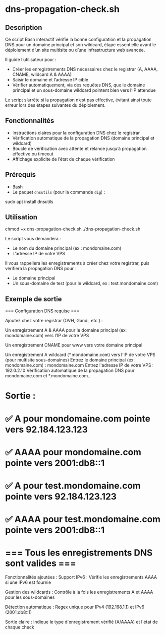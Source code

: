 # dns-propagation-check.sh

## Description

Ce script Bash interactif vérifie la bonne configuration et la propagation DNS pour un domaine principal et son wildcard, étape essentielle avant le déploiement d’un site multisite ou d’une infrastructure web avancée.

Il guide l’utilisateur pour :
- Créer les enregistrements DNS nécessaires chez le registrar (A, AAAA, CNAME, wildcard A & AAAA)
- Saisir le domaine et l’adresse IP cible
- Vérifier automatiquement, via des requêtes DNS, que le domaine principal et un sous-domaine wildcard pointent bien vers l’IP attendue

Le script s’arrête si la propagation n’est pas effective, évitant ainsi toute erreur lors des étapes suivantes du déploiement.

## Fonctionnalités

- Instructions claires pour la configuration DNS chez le registrar
- Vérification automatique de la propagation DNS (domaine principal et wildcard)
- Boucle de vérification avec attente et relance jusqu’à propagation effective ou timeout
- Affichage explicite de l’état de chaque vérification

## Prérequis

- Bash
- Le paquet `dnsutils` (pour la commande `dig`) :

sudo apt install dnsutils


## Utilisation

chmod +x dns-propagation-check.sh
./dns-propagation-check.sh

Le script vous demandera :
- Le nom du domaine principal (ex : mondomaine.com)
- L’adresse IP de votre VPS

Il vous rappellera les enregistrements à créer chez votre registrar, puis vérifiera la propagation DNS pour :
- Le domaine principal
- Un sous-domaine de test (pour le wildcard, ex : test.mondomaine.com)

## Exemple de sortie
=== Configuration DNS requise ===

Ajoutez chez votre registrar (OVH, Gandi, etc.) :

Un enregistrement A & AAAA pour le domaine principal (ex: mondomaine.com) vers l'IP de votre VPS

Un enregistrement CNAME pour www vers votre domaine principal

Un enregistrement A wildcard (*.mondomaine.com) vers l'IP de votre VPS (pour multisite sous-domaines)
Entrez le domaine principal (ex: mondomaine.com) : mondomaine.com
Entrez l'adresse IP de votre VPS : 192.0.2.10
Vérification automatique de la propagation DNS pour mondomaine.com et *.mondomaine.com...

# Sortie :
# ✅ A pour mondomaine.com pointe vers 92.184.123.123
# ✅ AAAA pour mondomaine.com pointe vers 2001:db8::1
# ✅ A pour test.mondomaine.com pointe vers 92.184.123.123
# ✅ AAAA pour test.mondomaine.com pointe vers 2001:db8::1
# === Tous les enregistrements DNS sont valides ===


Fonctionnalités ajoutées :
Support IPv6 : Vérifie les enregistrements AAAA si une IPv6 est fournie

Gestion des wildcards : Contrôle à la fois les enregistrements A et AAAA pour les sous-domaines

Détection automatique : Regex unique pour IPv4 (192.168.1.1) et IPv6 (2001:db8::1)

Sortie claire : Indique le type d'enregistrement vérifié (A/AAAA) et l'état de chaque check






